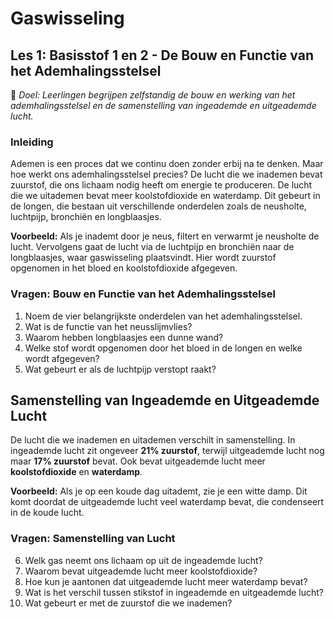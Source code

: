# **Gaswisseling**  

## **Les 1: Basisstof 1 en 2 - De Bouw en Functie van het Ademhalingsstelsel**  
🎯 *Doel: Leerlingen begrijpen zelfstandig de bouw en werking van het ademhalingsstelsel en de samenstelling van ingeademde en uitgeademde lucht.*  

### **Inleiding**  
Ademen is een proces dat we continu doen zonder erbij na te denken. Maar hoe werkt ons ademhalingsstelsel precies? De lucht die we inademen bevat zuurstof, die ons lichaam nodig heeft om energie te produceren. De lucht die we uitademen bevat meer koolstofdioxide en waterdamp. Dit gebeurt in de longen, die bestaan uit verschillende onderdelen zoals de neusholte, luchtpijp, bronchiën en longblaasjes. 

**Voorbeeld:** Als je inademt door je neus, filtert en verwarmt je neusholte de lucht. Vervolgens gaat de lucht via de luchtpijp en bronchiën naar de longblaasjes, waar gaswisseling plaatsvindt. Hier wordt zuurstof opgenomen in het bloed en koolstofdioxide afgegeven. 

### **Vragen: Bouw en Functie van het Ademhalingsstelsel**  
1. Noem de vier belangrijkste onderdelen van het ademhalingsstelsel.  
2. Wat is de functie van het neusslijmvlies?  
3. Waarom hebben longblaasjes een dunne wand?  
4. Welke stof wordt opgenomen door het bloed in de longen en welke wordt afgegeven?  
5. Wat gebeurt er als de luchtpijp verstopt raakt?  


## **Samenstelling van Ingeademde en Uitgeademde Lucht**  

De lucht die we inademen en uitademen verschilt in samenstelling. In ingeademde lucht zit ongeveer **21% zuurstof**, terwijl uitgeademde lucht nog maar **17% zuurstof** bevat. Ook bevat uitgeademde lucht meer **koolstofdioxide** en **waterdamp**. 

**Voorbeeld:** Als je op een koude dag uitademt, zie je een witte damp. Dit komt doordat de uitgeademde lucht veel waterdamp bevat, die condenseert in de koude lucht. 

### **Vragen: Samenstelling van Lucht**  
6. Welk gas neemt ons lichaam op uit de ingeademde lucht?  
7. Waarom bevat uitgeademde lucht meer koolstofdioxide?  
8. Hoe kun je aantonen dat uitgeademde lucht meer waterdamp bevat?  
9. Wat is het verschil tussen stikstof in ingeademde en uitgeademde lucht?  
10. Wat gebeurt er met de zuurstof die we inademen?  

